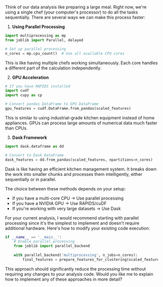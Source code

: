 Think of our data analysis like preparing a large meal. Right now, we're using a single chef (your computer's processor) to do all the tasks sequentially. There are several ways we can make this process faster:

1. **Using Parallel Processing**
```python
import multiprocessing as mp
from joblib import Parallel, delayed

# Set up parallel processing
n_cores = mp.cpu_count()  # Use all available CPU cores
```

This is like having multiple chefs working simultaneously. Each core handles a different part of the calculation independently.

2. **GPU Acceleration**
```python
# If you have RAPIDS installed
import cudf
import cupy as cp

# Convert pandas DataFrame to GPU DataFrame
gpu_features = cudf.DataFrame.from_pandas(scaled_features)
```

This is similar to using industrial-grade kitchen equipment instead of home appliances. GPUs can process large amounts of numerical data much faster than CPUs.

3. **Dask Framework**
```python
import dask.dataframe as dd

# Convert to Dask DataFrame
dask_features = dd.from_pandas(scaled_features, npartitions=n_cores)
```

Dask is like having an efficient kitchen management system. It breaks down the work into smaller chunks and processes them intelligently, either sequentially or in parallel.

The choice between these methods depends on your setup:
- If you have a multi-core CPU → Use parallel processing
- If you have a NVIDIA GPU → Use RAPIDS/cuDF
- If you're working with very large datasets → Use Dask

For your current analysis, I would recommend starting with parallel processing since it's the simplest to implement and doesn't require additional hardware. Here's how to modify your existing code execution:

```python
if __name__ == '__main__':
    # Enable parallel processing
    from joblib import parallel_backend
    
    with parallel_backend('multiprocessing', n_jobs=n_cores):
        final_features = prepare_features_for_clustering(scaled_features, original_features)
```

This approach should significantly reduce the processing time without requiring any changes to your analysis code. Would you like me to explain how to implement any of these approaches in more detail?
